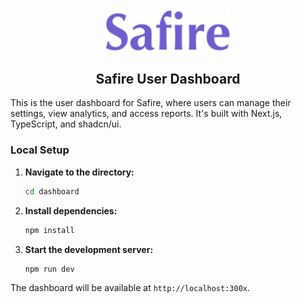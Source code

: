 <div align="center">
  <a href="https://safire-five.vercel.app/" target="_blank">
    <img src="https://raw.githubusercontent.com/rajveeerr/Safire/main/client/src/assets/Safire.svg" alt="Safire Logo" width="200"/>
  </a>
  <h2 align="center">Safire User Dashboard</h2>
</div>

This is the user dashboard for Safire, where users can manage their settings, view analytics, and access reports. It's built with Next.js, TypeScript, and shadcn/ui.

### Local Setup

1.  **Navigate to the directory:**
    ```sh
    cd dashboard
    ```
2.  **Install dependencies:**
    ```sh
    npm install
    ```
3.  **Start the development server:**
    ```sh
    npm run dev
    ```

The dashboard will be available at `http://localhost:300x`.

